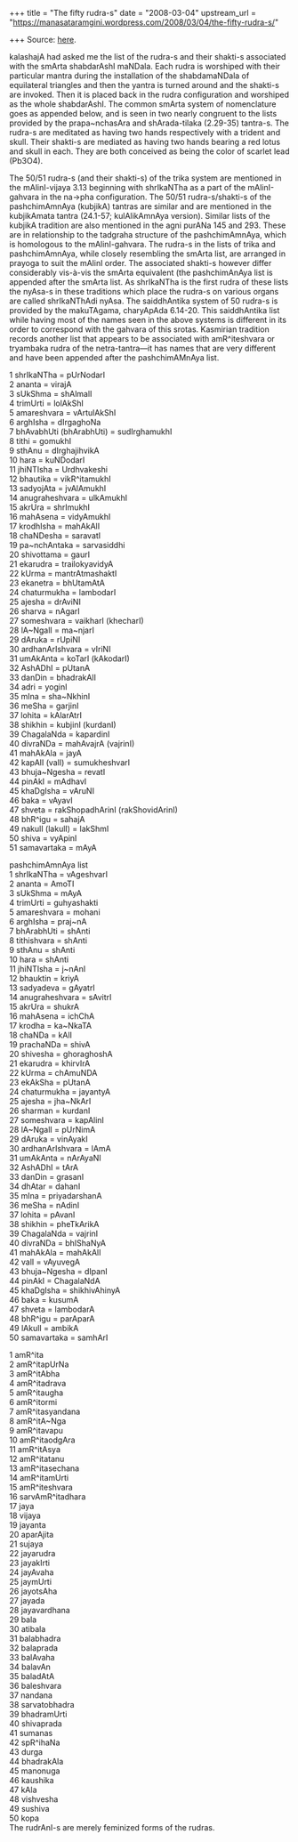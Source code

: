 +++
title = "The fifty rudra-s"
date = "2008-03-04"
upstream_url = "https://manasataramgini.wordpress.com/2008/03/04/the-fifty-rudra-s/"

+++
Source: [here](https://manasataramgini.wordpress.com/2008/03/04/the-fifty-rudra-s/).

kalashajA had asked me the list of the rudra-s and their shakti-s associated with the smArta shabdarAshI maNDala. Each rudra is worshiped with their particular mantra during the installation of the shabdamaNDala of equilateral triangles and then the yantra is turned around and the shakti-s are invoked. Then it is placed back in the rudra configuration and worshiped as the whole shabdarAshI. The common smArta system of nomenclature goes as appended below, and is seen in two nearly congruent to the lists provided by the prapa\~nchasAra and shArada-tilaka (2.29-35) tantra-s. The rudra-s are meditated as having two hands respectively with a trident and skull. Their shakti-s are mediated as having two hands bearing a red lotus and skull in each. They are both conceived as being the color of scarlet lead (Pb3O4).

The 50/51 rudra-s (and their shakti-s) of the trika system are mentioned in the mAlinI-vijaya 3.13 beginning with shrIkaNTha as a part of the mAlinI-gahvara in the na->pha configuration. The 50/51 rudra-s/shakti-s of the pashchimAmnAya (kubjikA) tantras are similar and are mentioned in the kubjikAmata tantra (24.1-57; kulAlikAmnAya version). Similar lists of the kubjikA tradition are also mentioned in the agni purANa 145 and 293. These are in relationship to the tadgraha structure of the pashchimAmnAya, which is homologous to the mAlinI-gahvara. The rudra-s in the lists of trika and pashchimAmnAya, while closely resembling the smArta list, are arranged in prayoga to suit the mAlinI order. The associated shakti-s however differ considerably vis-à-vis the smArta equivalent (the pashchimAnAya list is appended after the smArta list. As shrIkaNTha is the first rudra of these lists the nyAsa-s in these traditions which place the rudra-s on various organs are called shrIkaNThAdi nyAsa. The saiddhAntika system of 50 rudra-s is provided by the makuTAgama, charyApAda 6.14-20. This saiddhAntika list while having most of the names seen in the above systems is different in its order to correspond with the gahvara of this srotas. Kasmirian tradition records another list that appears to be associated with amR^iteshvara or tryambaka rudra of the netra-tantra—it has names that are very different and have been appended after the pashchimAMnAya list.

1 shrIkaNTha = pUrNodarI  
2 ananta = virajA  
3 sUkShma = shAlmalI  
4 trimUrti = lolAkShI  
5 amareshvara = vArtulAkShI  
6 arghIsha = dIrgaghoNa  
7 bhAvabhUti (bhArabhUti) = sudIrghamukhI  
8 tithi = gomukhI  
9 sthAnu = dIrghajihvikA  
10 hara = kuNDodarI  
11 jhiNTIsha = Urdhvakeshi  
12 bhautika = vikR^itamukhI  
13 sadyojAta = jvAlAmukhI  
14 anugraheshvara = ulkAmukhI  
15 akrUra = shrImukhI  
16 mahAsena = vidyAmukhI  
17 krodhIsha = mahAkAlI  
18 chaNDesha = saravatI  
19 pa\~nchAntaka = sarvasiddhi  
20 shivottama = gaurI  
21 ekarudra = trailokyavidyA  
22 kUrma = mantrAtmashaktI  
23 ekanetra = bhUtamAtA  
24 chaturmukha = lambodarI  
25 ajesha = drAviNI  
26 sharva = nAgarI  
27 someshvara = vaikharI (khecharI)  
28 lA\~NgalI = ma\~njarI  
29 dAruka = rUpiNI  
30 ardhanArIshvara = vIriNI  
31 umAkAnta = koTarI (kAkodarI)  
32 AshADhI = pUtanA  
33 danDin = bhadrakAlI  
34 adri = yoginI  
35 mIna = sha\~NkhinI  
36 meSha = garjinI  
37 lohita = kAlarAtrI  
38 shikhin = kubjinI (kurdanI)  
39 ChagalaNda = kapardinI  
40 divraNDa = mahAvajrA (vajrinI)  
41 mahAkAla = jayA  
42 kapAlI (valI) = sumukheshvarI  
43 bhuja\~Ngesha = revatI  
44 pinAkI = mAdhavI  
45 khaDgIsha = vAruNI  
46 baka = vAyavI  
47 shveta = rakShopadhArinI (rakShovidArinI)  
48 bhR^igu = sahajA  
49 nakulI (lakulI) = lakShmI  
50 shiva = vyApinI  
51 samavartaka = mAyA

pashchimAmnAya list  
1 shrIkaNTha = vAgeshvarI  
2 ananta = AmoTI  
3 sUkShma = mAyA  
4 trimUrti = guhyashakti  
5 amareshvara = mohani  
6 arghIsha = praj\~nA  
7 bhArabhUti = shAnti  
8 tithishvara = shAnti  
9 sthAnu = shAnti  
10 hara = shAnti  
11 jhiNTIsha = j\~nAnI  
12 bhauktin = kriyA  
13 sadyadeva = gAyatrI  
14 anugraheshvara = sAvitrI  
15 akrUra = shukrA  
16 mahAsena = ichChA  
17 krodha = ka\~NkaTA  
18 chaNDa = kAlI  
19 prachaNDa = shivA  
20 shivesha = ghoraghoshA  
21 ekarudra = khirvIrA  
22 kUrma = chAmuNDA  
23 ekAkSha = pUtanA  
24 chaturmukha = jayantyA  
25 ajesha = jha\~NkArI  
26 sharman = kurdanI  
27 someshvara = kapAlinI  
28 lA\~NgalI = pUrNimA  
29 dAruka = vinAyakI  
30 ardhanArIshvara = lAmA  
31 umAkAnta = nArAyaNI  
32 AshADhI = tArA  
33 danDin = grasanI  
34 dhAtar = dahanI  
35 mIna = priyadarshanA  
36 meSha = nAdinI  
37 lohita = pAvanI  
38 shikhin = pheTkArikA  
39 ChagalaNda = vajrinI  
40 divraNDa = bhIShaNyA  
41 mahAkAla = mahAkAlI  
42 valI = vAyuvegA  
43 bhuja\~Ngesha = dIpanI  
44 pinAkI = ChagalaNdA  
45 khaDgIsha = shikhivAhinyA  
46 baka = kusumA  
47 shveta = lambodarA  
48 bhR^igu = parAparA  
49 lAkulI = ambikA  
50 samavartaka = samhArI

1 amR^ita  
2 amR^itapUrNa  
3 amR^itAbha  
4 amR^itadrava  
5 amR^itaugha  
6 amR^itormi  
7 amR^itasyandana  
8 amR^itA\~Nga  
9 amR^itavapu  
10 amR^itaodgAra  
11 amR^itAsya  
12 amR^itatanu  
13 amR^itasechana  
14 amR^itamUrti  
15 amR^iteshvara  
16 sarvAmR^itadhara  
17 jaya  
18 vijaya  
19 jayanta  
20 aparAjita  
21 sujaya  
22 jayarudra  
23 jayakIrti  
24 jayAvaha  
25 jaymUrti  
26 jayotsAha  
27 jayada  
28 jayavardhana  
29 bala  
30 atibala  
31 balabhadra  
32 balaprada  
33 balAvaha  
34 balavAn  
35 baladAtA  
36 baleshvara  
37 nandana  
38 sarvatobhadra  
39 bhadramUrti  
40 shivaprada  
41 sumanas  
42 spR^ihaNa  
43 durga  
44 bhadrakAla  
45 manonuga  
46 kaushika  
47 kAla  
48 vishvesha  
49 sushiva  
50 kopa  
The rudrAnI-s are merely feminized forms of the rudras.

